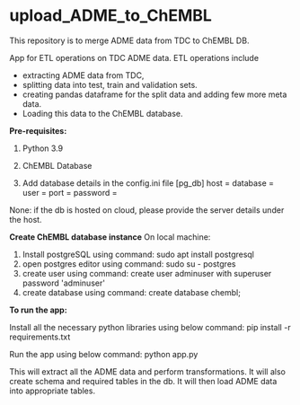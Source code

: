 # upload_ADME_to_ChEMBL

This repository is to merge ADME data from TDC to ChEMBL DB.

App for ETL operations on TDC ADME data. ETL operations include 
* extracting ADME data from TDC, 
* splitting data into test, train and validation sets.
* creating pandas dataframe for the split data and adding few more meta data.
* Loading this data to the ChEMBL database.


**Pre-requisites:**

1. Python 3.9
2. ChEMBL Database

3. Add database details in the config.ini file
[pg_db]
host = 
database =  
user = 
port = 
password = 

None: if the db is hosted on cloud, 
please provide the server details under the host.

**Create ChEMBL database instance**
On local machine:
1. Install postgreSQL using command: 
    sudo apt install postgresql
2. open postgres editor using command: 
    sudo su - postgres
3. create user using command: 
    create user adminuser with superuser password 'adminuser'
4. create database using command: 
    create database chembl;


**To run the app:**

Install all the necessary python libraries using below command:
pip install -r requirements.txt

Run the app using below command:
python app.py

This will extract all the ADME data and perform transformations. 
It will also create schema and required tables in the db.
It will then load ADME data into appropriate tables.

